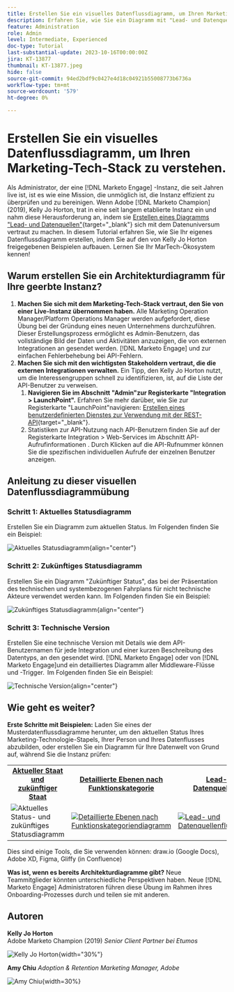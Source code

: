 ```yaml
---
title: Erstellen Sie ein visuelles Datenflussdiagramm, um Ihren Marketing-Tech-Stack zu verstehen.
description: Erfahren Sie, wie Sie ein Diagramm mit "Lead- und Datenquellen"erstellen, um die Datenschicht zu verstehen, die Instanz effizient zu prüfen und zu bereinigen.
feature: Administration
role: Admin
level: Intermediate, Experienced
doc-type: Tutorial
last-substantial-update: 2023-10-16T00:00:00Z
jira: KT-13877
thumbnail: KT-13877.jpeg
hide: false
source-git-commit: 94ed2bdf9c0427e4d18c04921b55008773b6736a
workflow-type: tm+mt
source-wordcount: '579'
ht-degree: 0%

---
```



# Erstellen Sie ein visuelles Datenflussdiagramm, um Ihren Marketing-Tech-Stack zu verstehen.

Als Administrator, der eine [!DNL Marketo Engage] -Instanz, die seit Jahren live ist, ist es wie eine Mission, die unmöglich ist, die Instanz effizient zu überprüfen und zu bereinigen. Wenn Adobe [!DNL Marketo Champion] (2019), Kelly Jo Horton, trat in eine seit langem etablierte Instanz ein und nahm diese Herausforderung an, indem sie [Erstellen eines Diagramms &quot;Lead- und Datenquellen&quot;](https://nation.marketo.com/t5/employee-blogs/understand-your-marketing-technology-and-data-create-this/ba-p/296774){target="_blank"} sich mit dem Datenuniversum vertraut zu machen. In diesem Tutorial erfahren Sie, wie Sie Ihr eigenes Datenflussdiagramm erstellen, indem Sie auf den von Kelly Jo Horton freigegebenen Beispielen aufbauen. Lernen Sie Ihr MarTech-Ökosystem kennen!

## Warum erstellen Sie ein Architekturdiagramm für Ihre geerbte Instanz?

1. **Machen Sie sich mit dem Marketing-Tech-Stack vertraut, den Sie von einer Live-Instanz übernommen haben.** Alle Marketing Operation Manager/Platform Operations Manager werden aufgefordert, diese Übung bei der Gründung eines neuen Unternehmens durchzuführen. Dieser Erstellungsprozess ermöglicht es Admin-Benutzern, das vollständige Bild der Daten und Aktivitäten anzuzeigen, die von externen Integrationen an gesendet werden. [!DNL Marketo Engage] und zur einfachen Fehlerbehebung bei API-Fehlern.
2. **Machen Sie sich mit den wichtigsten Stakeholdern vertraut, die die externen Integrationen verwalten.** Ein Tipp, den Kelly Jo Horton nutzt, um die Interessengruppen schnell zu identifizieren, ist, auf die Liste der API-Benutzer zu verweisen.
   1. **Navigieren Sie im Abschnitt &quot;Admin&quot;zur Registerkarte &quot;Integration > LaunchPoint&quot;.** Erfahren Sie mehr darüber, wie Sie zur Registerkarte &quot;LaunchPoint&quot;navigieren: [Erstellen eines benutzerdefinierten Dienstes zur Verwendung mit der REST-API](https://experienceleague.adobe.com/docs/marketo/using/product-docs/administration/additional-integrations/create-a-custom-service-for-use-with-rest-api.html){target="_blank"}.
   2. Statistiken zur API-Nutzung nach API-Benutzern finden Sie auf der Registerkarte Integration > Web-Services im Abschnitt API-Aufrufinformationen . Durch Klicken auf die API-Rufnummer können Sie die spezifischen individuellen Aufrufe der einzelnen Benutzer anzeigen.

## Anleitung zu dieser visuellen Datenflussdiagrammübung

### Schritt 1: Aktuelles Statusdiagramm

Erstellen Sie ein Diagramm zum aktuellen Status. Im Folgenden finden Sie ein Beispiel:

![Aktuelles Statusdiagramm](/help/tutorial-inherited-instance/_assets/data-flow-diagram/Current_State_Lead_Data_Sources_KellyJo_Horton.png){align="center"}


### Schritt 2: Zukünftiges Statusdiagramm

Erstellen Sie ein Diagramm &quot;Zukünftiger Status&quot;, das bei der Präsentation des technischen und systembezogenen Fahrplans für nicht technische Akteure verwendet werden kann. Im Folgenden finden Sie ein Beispiel:

![Zukünftiges Statusdiagramm](/help/tutorial-inherited-instance/_assets/data-flow-diagram/Future-State-Lead-Data-Sources-KellyJo-Horton.png){align="center"}

### Schritt 3: Technische Version

Erstellen Sie eine technische Version mit Details wie dem API-Benutzernamen für jede Integration und einer kurzen Beschreibung des Datentyps, an den gesendet wird. [!DNL Marketo Engage] oder von [!DNL Marketo Engage]und ein detailliertes Diagramm aller Middleware-Flüsse und -Trigger.  Im Folgenden finden Sie ein Beispiel:

![Technische Version](/help/tutorial-inherited-instance/_assets/data-flow-diagram/Lead-Data-Source-Diagram-KellyJo-Horton.png){align="center"}


## Wie geht es weiter?

**Erste Schritte mit Beispielen:**
Laden Sie eines der Musterdatenflussdiagramme herunter, um den aktuellen Status Ihres Marketing-Technologie-Stapels, Ihrer Person und Ihres Datenflusses abzubilden, oder erstellen Sie ein Diagramm für Ihre Datenwelt von Grund auf, während Sie die Instanz prüfen:


<table style="table-layout:fixed">
   <tr>  
      <td style="border: 0;">
      <div style="text-align: center;">
          <a href="./_assets/downloads/Current_Future_State_Lead_Data_Sources.zip">
            <strong>Aktueller Staat und zukünftiger Staat</strong>
         </a>
      </div>
      </td>
      <td style="border: 0;">
      <div style="text-align: center;">
         <a href="./_assets/downloads/Detailed_Layers_by_Functional_Category_Stacked_Technologies.zip">
         <strong>Detaillierte Ebenen nach Funktionskategorie </strong>   
         </a>
      </div>
      </td>
      <td style="border: 0;">
         <div style="text-align: center;">
         <a href="./_assets/downloads/Lead_Data_Source.zip">
           <strong>Lead- und Datenquellenfluss </strong>  
         </a>
         </div>
       </td> 
       <td style="border: 0;">
         <div style="text-align: center;">
         <a href="./_assets/downloads/Simple_World_Class_Stage_Stack.zip">
          <strong>Vereinfachtes Diagramm</strong>  
         </a>
         </div>
        </td>  
   </tr>
   <tr>
    <td style="border: 0;">
         <div>
          <img alt="Aktuelles Status- und zukünftiges Statusdiagramm" src="./_assets/Thumbnail_Current-Future State Lead_Data Sources_KellyJo_Horton.png"/>
         </a>
      </div>
      </td>
      <td style="border: 0;">
         <div>
         <a href="./_assets/downloads/Detailed_Layers_by_Functional_Category_Stacked_Technologies.zip">
         <img alt="Detaillierte Ebenen nach Funktionskategoriendiagramm" src="./_assets/Thumbnail_Detailed_Layers_by_Functional_Category_Stacked_Technologies_KellyJo_Horton.png" />
       </a>
         </div>
      </td>
       <td style="border: 0;">
         <div>
            <a href="./_assets/downloads/Lead_Data_Source.zip">
         <img alt="Lead- und Datenquellenflussdiagramm" src="./_assets/Thumbnail_Lead-Data Source Diagram_KellyJo_Horton.png" />
         </a>
         </div>
      </td>
     <td style="border: 0;">
         <div>
            <a href="./_assets/downloads/Simple_World_Class_Stage_Stack.zip">
             <img alt="Vereinfachtes Diagramm" src="./_assets/Thumbnail_Simple_World_Class_Stage_Stack.png" />
         </a>
         </div>
      </td>
</table>

Dies sind einige Tools, die Sie verwenden können: draw.io (Google Docs), Adobe XD, Figma, Gliffy (in Confluence)

**Was ist, wenn es bereits Architekturdiagramme gibt?** Neue Teammitglieder könnten unterschiedliche Perspektiven haben. Neue [!DNL Marketo Engage] Administratoren führen diese Übung im Rahmen ihres Onboarding-Prozesses durch und teilen sie mit anderen.

## Autoren

**Kelly Jo Horton**\
Adobe Marketo Champion (2019)
*Senior Client Partner bei Etumos*

![Kelly Jo Horton](/help/tutorial-inherited-instance/_assets/authors/Customer_Author_Kelly_Jo_Horton.png){width="30%"}

**Amy Chiu**
*Adoption &amp; Retention Marketing Manager, Adobe*

![Amy Chiu](/help/tutorial-inherited-instance/_assets/authors/Adobe_Author_Amy_Chiu.png){width=30%}
